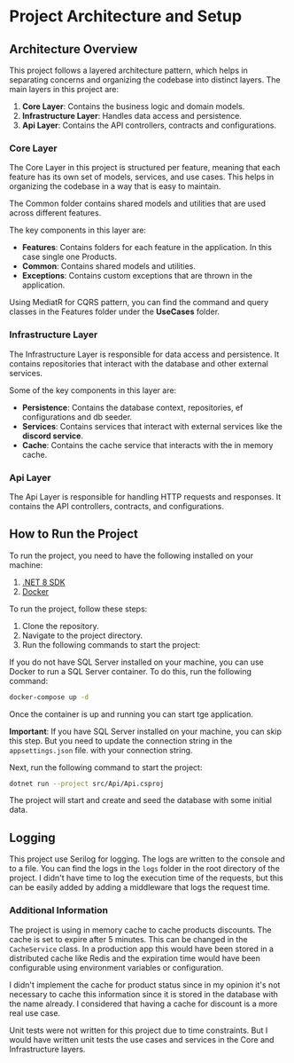 # Project Architecture and Setup

## Architecture Overview

This project follows a layered architecture pattern, which helps in separating concerns and organizing the codebase into distinct layers. The main layers in this project are:

1. **Core Layer**: Contains the business logic and domain models.
2. **Infrastructure Layer**: Handles data access and persistence.
3. **Api Layer**: Contains the API controllers, contracts and configurations.

### Core Layer

The Core Layer in this project is structured per feature, meaning that each feature has its own set of models, services, and use cases. This helps in organizing the codebase in a way that is easy to maintain.

The Common folder contains shared models and utilities that are used across different features.

The key components in this layer are:
* **Features**: Contains folders for each feature in the application. In this case single one Products.
* **Common**: Contains shared models and utilities.
* **Exceptions**: Contains custom exceptions that are thrown in the application.

Using MediatR for CQRS pattern, you can find the command and query classes in the Features folder under the 
**UseCases** folder.

### Infrastructure Layer

The Infrastructure Layer is responsible for data access and persistence. It contains repositories that interact with the database and other external services.

Some of the key components in this layer are:

* **Persistence**: Contains the database context, repositories, ef configurations and db seeder.
* **Services**: Contains services that interact with external services like the **discord service**.
* **Cache**: Contains the cache service that interacts with the in memory cache.

### Api Layer

The Api Layer is responsible for handling HTTP requests and responses. It contains the API controllers, contracts, and configurations.

## How to Run the Project

To run the project, you need to have the following installed on your machine:

1. [.NET 8 SDK](https://dotnet.microsoft.com/download/dotnet/8.0)
2. [Docker](https://www.docker.com/products/docker-desktop)

To run the project, follow these steps:
1. Clone the repository.
2. Navigate to the project directory.
3. Run the following commands to start the project:

If you do not have SQL Server installed on your machine, you can use Docker to run a SQL Server container. To do this, run the following command:
```bash
docker-compose up -d
```
Once the container is up and running you can start tge application.

**Important**:
If you have SQL Server installed on your machine, you can skip this step. But you need to update the connection string in the `appsettings.json` file.
with your connection string.

Next, run the following command to start the project:
```bash
dotnet run --project src/Api/Api.csproj
```

The project will start and create and seed the database with some initial data.

## Logging
This project use Serilog for logging. The logs are written to the console and to a file. You can find the logs in the `logs` folder in the root directory of the project.
I didn't have time to log the execution time of the requests, but this can be easily added by adding a middleware that logs the request time.

### Additional Information
The project is using in memory cache to cache products discounts. The cache is set to expire after 5 minutes. 
This can be changed in the `CacheService` class. In a production app this would have been stored in a distributed cache like Redis and the expiration time would have been configurable using environment variables or configuration.

I didn't implement the cache for product status since in my opinion it's not necessary to cache this information since it is stored in the database with the name already. I considered that 
having a cache for discount is a more real use case.

Unit tests were not written for this project due to time constraints. But I would have written unit tests the use cases and services in the Core and Infrastructure layers.
